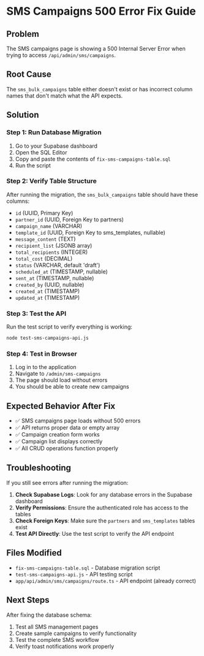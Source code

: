 # SMS Campaigns 500 Error Fix Guide

## Problem
The SMS campaigns page is showing a 500 Internal Server Error when trying to access `/api/admin/sms/campaigns`.

## Root Cause
The `sms_bulk_campaigns` table either doesn't exist or has incorrect column names that don't match what the API expects.

## Solution

### Step 1: Run Database Migration
1. Go to your Supabase dashboard
2. Open the SQL Editor
3. Copy and paste the contents of `fix-sms-campaigns-table.sql`
4. Run the script

### Step 2: Verify Table Structure
After running the migration, the `sms_bulk_campaigns` table should have these columns:
- `id` (UUID, Primary Key)
- `partner_id` (UUID, Foreign Key to partners)
- `campaign_name` (VARCHAR)
- `template_id` (UUID, Foreign Key to sms_templates, nullable)
- `message_content` (TEXT)
- `recipient_list` (JSONB array)
- `total_recipients` (INTEGER)
- `total_cost` (DECIMAL)
- `status` (VARCHAR, default 'draft')
- `scheduled_at` (TIMESTAMP, nullable)
- `sent_at` (TIMESTAMP, nullable)
- `created_by` (UUID, nullable)
- `created_at` (TIMESTAMP)
- `updated_at` (TIMESTAMP)

### Step 3: Test the API
Run the test script to verify everything is working:
```bash
node test-sms-campaigns-api.js
```

### Step 4: Test in Browser
1. Log in to the application
2. Navigate to `/admin/sms-campaigns`
3. The page should load without errors
4. You should be able to create new campaigns

## Expected Behavior After Fix
- ✅ SMS campaigns page loads without 500 errors
- ✅ API returns proper data or empty array
- ✅ Campaign creation form works
- ✅ Campaign list displays correctly
- ✅ All CRUD operations function properly

## Troubleshooting
If you still see errors after running the migration:

1. **Check Supabase Logs**: Look for any database errors in the Supabase dashboard
2. **Verify Permissions**: Ensure the authenticated role has access to the tables
3. **Check Foreign Keys**: Make sure the `partners` and `sms_templates` tables exist
4. **Test API Directly**: Use the test script to verify the API endpoint

## Files Modified
- `fix-sms-campaigns-table.sql` - Database migration script
- `test-sms-campaigns-api.js` - API testing script
- `app/api/admin/sms/campaigns/route.ts` - API endpoint (already correct)

## Next Steps
After fixing the database schema:
1. Test all SMS management pages
2. Create sample campaigns to verify functionality
3. Test the complete SMS workflow
4. Verify toast notifications work properly
